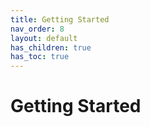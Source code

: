 ```yaml
---
title: Getting Started
nav_order: 8
layout: default
has_children: true
has_toc: true
---
```


# Getting Started